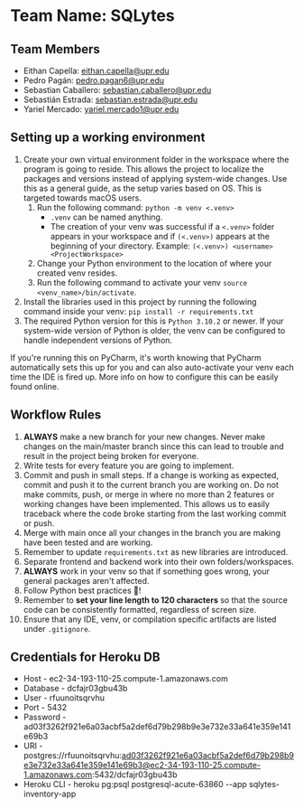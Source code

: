 # Team Name: SQLytes

## Team Members

- Eithan Capella: eithan.capella@upr.edu
- Pedro Pagán: pedro.pagan6@upr.edu
- Sebastian Caballero: sebastian.caballero@upr.edu
- Sebastián Estrada: sebastian.estrada@upr.edu
- Yariel Mercado: yariel.mercado1@upr.edu

## Setting up a working environment 
1. Create your own virtual environment folder in the workspace where the program is going to reside. 
   This allows the project to localize the packages and versions instead of applying system-wide changes. 
   Use this as a general guide, as the setup varies based on OS. This is targeted towards macOS users.
      1. Run the following command: `python -m venv <.venv>`
         - `.venv` can be named anything.
         - The creation of your venv was successful if a `<.venv>` folder appears in your workspace and if `(<.venv>)` 
           appears at the beginning of your directory. Example: `(<.venv>) <username> <ProjectWorkspace>`
      2. Change your Python environment to the location of where your created venv resides.
      3. Run the following command to activate your venv `source <venv_name>/bin/activate`.
2. Install the libraries used in this project by running the following command inside your venv: 
   `pip install -r requirements.txt`
3. The required Python version for this is `Python 3.10.2` or newer. If your system-wide version of Python is older, 
   the venv can be configured to handle independent versions of Python.

If you're running this on PyCharm, it's worth knowing that PyCharm automatically sets this up for you and can also
auto-activate your venv each time the IDE is fired up. More info on how to configure this can be easily found online.

## Workflow Rules
1. **ALWAYS** make a new branch for your new changes. Never make changes on the main/master branch since this can 
   lead to trouble and result in the project being broken for everyone.
2. Write tests for every feature you are going to implement. 
3. Commit and push in small steps. If a change is working as expected, commit and push it to the current branch you are 
   working on. Do not make commits, push, or merge in where no more than 2 features or working changes have been 
   implemented. This allows us to easily traceback where the code broke starting from the last working commit or push.
4. Merge with main once all your changes in the branch you are making have been tested and are working.
5. Remember to update `requirements.txt` as new libraries are introduced.
6. Separate frontend and backend work into their own folders/workspaces. 
7. **ALWAYS** work in your venv so that if something goes wrong, your general packages aren't affected.
8. Follow Python best practices :snake:!
9. Remember to **set your line length to 120 characters** so that the source code can be consistently formatted, 
   regardless of screen size. 
10. Ensure that any IDE, venv, or compilation specific artifacts are listed under `.gitignore`.

## Credentials for Heroku DB
* Host - ec2-34-193-110-25.compute-1.amazonaws.com
* Database - dcfajr03gbu43b
* User - rfuunoitsqrvhu
* Port - 5432
* Password - ad03f3262f921e6a03acbf5a2def6d79b298b9e3e732e33a641e359e141e69b3
* URI - postgres://rfuunoitsqrvhu:ad03f3262f921e6a03acbf5a2def6d79b298b9e3e732e33a641e359e141e69b3@ec2-34-193-110-25.compute-1.amazonaws.com:5432/dcfajr03gbu43b
* Heroku CLI - heroku pg:psql postgresql-acute-63860 --app sqlytes-inventory-app

